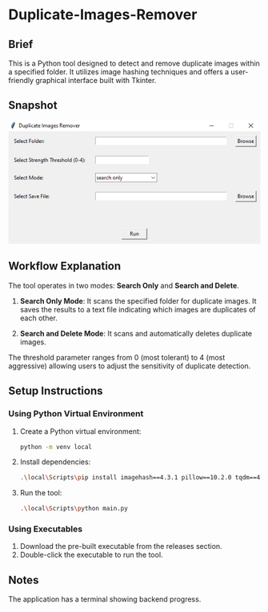 # Duplicate-Images-Remover

## Brief

This is a Python tool designed to detect and remove duplicate images within a specified folder. It utilizes image hashing techniques and offers a user-friendly graphical interface built with Tkinter.

## Snapshot

![Tool Screenshot](Snapshot.png)

## Workflow Explanation

The tool operates in two modes: **Search Only** and **Search and Delete**.

1. **Search Only Mode**: It scans the specified folder for duplicate images. It saves the results to a text file indicating which images are duplicates of each other.
   
3. **Search and Delete Mode**: It scans and automatically deletes duplicate images.

The threshold parameter ranges from 0 (most tolerant) to 4 (most aggressive) allowing users to adjust the sensitivity of duplicate detection.

## Setup Instructions

### Using Python Virtual Environment

1. Create a Python virtual environment:
   ```bash
   python -m venv local
   ```
2. Install dependencies:
   ```bash
   .\local\Scripts\pip install imagehash==4.3.1 pillow==10.2.0 tqdm==4.66.2
   ```
3. Run the tool:
   ```bash
   .\local\Scripts\python main.py
   ```

### Using Executables

1. Download the pre-built executable from the releases section.
2. Double-click the executable to run the tool.

## Notes

The application has a terminal showing backend progress.
